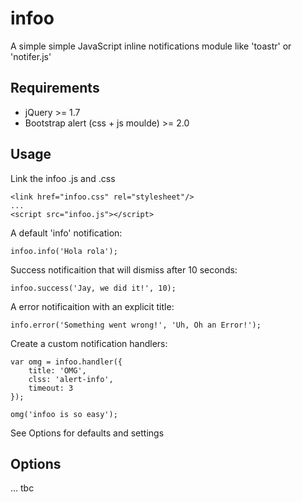 infoo
=====

A simple simple JavaScript inline notifications module like 'toastr' or 'notifer.js'


Requirements
------------

*   jQuery >= 1.7
*   Bootstrap alert (css + js moulde) >= 2.0


Usage
-----

Link the infoo .js and .css 

    <link href="infoo.css" rel="stylesheet"/>
    ...
    <script src="infoo.js"></script>

A default 'info' notification:

    infoo.info('Hola rola');

Success notificaition that will dismiss after 10 seconds:

    infoo.success('Jay, we did it!', 10);

A error notificaition with an explicit title:

    info.error('Something went wrong!', 'Uh, Oh an Error!');

Create a custom notification handlers:

    var omg = infoo.handler({
        title: 'OMG',
        clss: 'alert-info',
        timeout: 3
    });

    omg('infoo is so easy');

See Options for defaults and settings

 
Options
-------

... tbc
